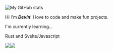 ![My GitHub stats](https://github-readme-stats.vercel.app/api?username=pixthehe&hide=stars,prs,contribs,issues&theme=blue-green)


Hi I'm ***Devin***! I love to code and make fun projects. 

I'm currently learning...

Rust and Svelte/Javascript 

[<img src ="https://img.shields.io/badge/Github-%22.svg?style=flat-square&logo=&logoColor=white%22">](https://github.com/pixthehe)[<img src ="https://img.shields.io/badge/Website-blue?style=flat-square&logo=&logoColor=white%22"> ](https://devinlittle.net)
